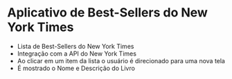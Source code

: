<h1>Aplicativo de Best-Sellers do New York Times</h1>

<ul>
<li>Lista de Best-Sellers do New York Times</li>
<li>Integração com a API do New York Times</li>
<li>Ao clicar em um item da lista o usuário é direcionado para uma nova tela</li>
<li>É mostrado o Nome e Descrição do Livro</li>
</ul>
